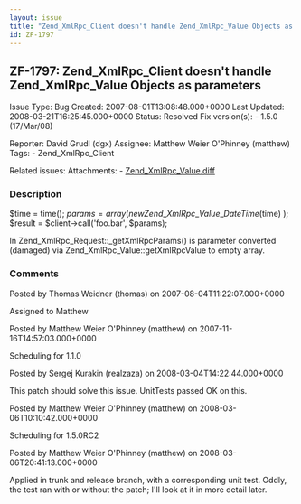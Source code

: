 ```yaml
---
layout: issue
title: "Zend_XmlRpc_Client doesn't handle Zend_XmlRpc_Value Objects as parameters"
id: ZF-1797
---
```


ZF-1797: Zend\_XmlRpc\_Client doesn't handle Zend\_XmlRpc\_Value Objects as parameters
--------------------------------------------------------------------------------------

 Issue Type: Bug Created: 2007-08-01T13:08:48.000+0000 Last Updated: 2008-03-21T16:25:45.000+0000 Status: Resolved Fix version(s): - 1.5.0 (17/Mar/08)
 
 Reporter:  David Grudl (dgx)  Assignee:  Matthew Weier O'Phinney (matthew)  Tags: - Zend\_XmlRpc\_Client
 
 Related issues: 
 Attachments: - [Zend\_XmlRpc\_Value.diff](/issues/secure/attachment/11166/Zend_XmlRpc_Value.diff)
 
### Description

$time = time(); $params = array( new Zend\_XmlRpc\_Value\_DateTime($time) ); $result = $client->call('foo.bar', $params);

In Zend\_XmlRpc\_Request::\_getXmlRpcParams() is parameter converted (damaged) via Zend\_XmlRpc\_Value::getXmlRpcValue to empty array.

 

 

### Comments

Posted by Thomas Weidner (thomas) on 2007-08-04T11:22:07.000+0000

Assigned to Matthew

 

 

Posted by Matthew Weier O'Phinney (matthew) on 2007-11-16T14:57:03.000+0000

Scheduling for 1.1.0

 

 

Posted by Sergej Kurakin (realzaza) on 2008-03-04T14:22:44.000+0000

This patch should solve this issue. UnitTests passed OK on this.

 

 

Posted by Matthew Weier O'Phinney (matthew) on 2008-03-06T10:10:42.000+0000

Scheduling for 1.5.0RC2

 

 

Posted by Matthew Weier O'Phinney (matthew) on 2008-03-06T20:41:13.000+0000

Applied in trunk and release branch, with a corresponding unit test. Oddly, the test ran with or without the patch; I'll look at it in more detail later.

 

 